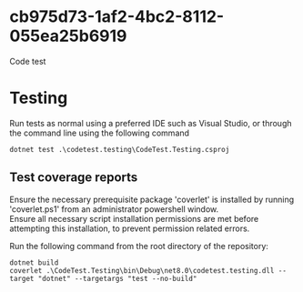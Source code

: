 # cb975d73-1af2-4bc2-8112-055ea25b6919
Code test

# Testing  
Run tests as normal using a preferred IDE such as Visual Studio, or through the command line using the following command  
```
dotnet test .\codetest.testing\CodeTest.Testing.csproj
```
  
## Test coverage reports
Ensure the necessary prerequisite package 'coverlet' is installed by running 'coverlet.ps1' from an administrator powershell window.  
Ensure all necessary script installation permissions are met before attempting this installation, to prevent permission related errors.
  
Run the following command from the root directory of the repository:  
```
dotnet build
coverlet .\CodeTest.Testing\bin\Debug\net8.0\codetest.testing.dll --target "dotnet" --targetargs "test --no-build"
```
